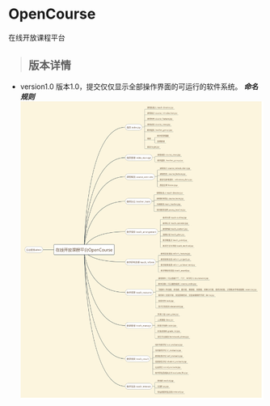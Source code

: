 # OpenCourse
在线开放课程平台

> ## 版本详情
- version1.0 版本1.0，提交仅仅显示全部操作界面的可运行的软件系统。
***命名规则***  
![命名规则.png](https://github.com/UMLworker/OpenCourse/blob/master/%E5%91%BD%E5%90%8D%E8%A7%84%E5%88%99.png)
